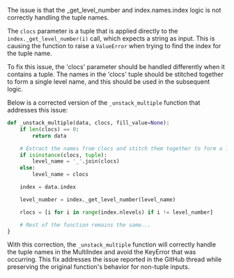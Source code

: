 The issue is that the _get_level_number and index.names.index logic is not correctly handling the tuple names. 

The `clocs` parameter is a tuple that is applied directly to the `index._get_level_number(i)` call, which expects a string as input. This is causing the function to raise a `ValueError` when trying to find the index for the tuple name.

To fix this issue, the 'clocs' parameter should be handled differently when it contains a tuple. The names in the 'clocs' tuple should be stitched together to form a single level name, and this should be used in the subsequent logic.

Below is a corrected version of the `_unstack_multiple` function that addresses this issue:

```python
def _unstack_multiple(data, clocs, fill_value=None):
    if len(clocs) == 0:
        return data

    # Extract the names from clocs and stitch them together to form a level name
    if isinstance(clocs, tuple):
        level_name = '_'.join(clocs)
    else:
        level_name = clocs

    index = data.index

    level_number = index._get_level_number(level_name)

    rlocs = [i for i in range(index.nlevels) if i != level_number]

    # Rest of the function remains the same...
}
```

With this correction, the `_unstack_multiple` function will correctly handle the tuple names in the MultiIndex and avoid the KeyError that was occurring. This fix addresses the issue reported in the GitHub thread while preserving the original function's behavior for non-tuple inputs.